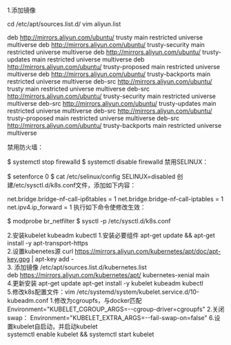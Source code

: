 1.添加镜像 

cd /etc/apt/sources.list.d/
vim aliyun.list

deb http://mirrors.aliyun.com/ubuntu/ trusty main restricted universe multiverse
deb http://mirrors.aliyun.com/ubuntu/ trusty-security main restricted universe multiverse
deb http://mirrors.aliyun.com/ubuntu/ trusty-updates main restricted universe multiverse
deb http://mirrors.aliyun.com/ubuntu/ trusty-proposed main restricted universe multiverse
deb http://mirrors.aliyun.com/ubuntu/ trusty-backports main restricted universe multiverse
deb-src http://mirrors.aliyun.com/ubuntu/ trusty main restricted universe multiverse
deb-src http://mirrors.aliyun.com/ubuntu/ trusty-security main restricted universe multiverse
deb-src http://mirrors.aliyun.com/ubuntu/ trusty-updates main restricted universe multiverse
deb-src http://mirrors.aliyun.com/ubuntu/ trusty-proposed main restricted universe multiverse
deb-src http://mirrors.aliyun.com/ubuntu/ trusty-backports main restricted universe multiverse

禁用防火墙：

$ systemctl stop firewalld
$ systemctl disable firewalld
禁用SELINUX：

$ setenforce 0
$ cat /etc/selinux/config
SELINUX=disabled
创建/etc/sysctl.d/k8s.conf文件，添加如下内容：

net.bridge.bridge-nf-call-ip6tables = 1
net.bridge.bridge-nf-call-iptables = 1
net.ipv4.ip_forward = 1
执行如下命令使修改生效：

$ modprobe br_netfilter
$ sysctl -p /etc/sysctl.d/k8s.conf

2.安装kubelet kubeadm kubectl
 1.安装必要组件
    apt-get update && apt-get install -y apt-transport-https  
 2.设置kubenetes源
    curl https://mirrors.aliyun.com/kubernetes/apt/doc/apt-key.gpg | apt-key add -  
 3. 添加镜像
    /etc/apt/sources.list.d/kubernetes.list   
	deb https://mirrors.aliyun.com/kubernetes/apt/ kubernetes-xenial main  
 4.更新安装
	apt-get update
	apt-get install -y kubelet kubeadm kubectl  
 5.修改k8s配置文件：vim /etc/systemd/system/kubelet.service.d/10-kubeadm.conf
    1.修改为cgroupfs，与docker匹配
        Environment="KUBELET_CGROUP_ARGS=--cgroup-driver=cgroupfs"
    2.关闭swap：
        Environment="KUBELET_EXTRA_ARGS=--fail-swap-on=false"
 6.设置kubelet自启动，并启动kubelet  
	systemctl enable kubelet && systemctl start kubelet  